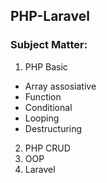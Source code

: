 ## PHP-Laravel

### Subject Matter:
1. PHP Basic
  * Array assosiative
  * Function
  * Conditional
  * Looping
  * Destructuring
  
2. PHP CRUD
3. OOP
4. Laravel
